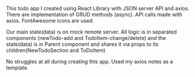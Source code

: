 This todo app I created using React Library with JSON server API and axios.
There are implementation of GRUD methods (async).
API calls made with axios.
FontAwesome icons are used.

Our main state(data) is on mock remote server.
All logic is in separated components (newTodo-add and TodoItem-change/delete) and the state(data) is in Parent component and shares it via props to its children(NewTodoSection and ToDoItem)

No struggles at all during creating this app. Used my axios notes as a template.
